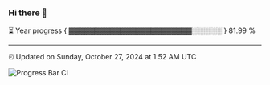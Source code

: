 ### Hi there 👋

⏳ Year progress { ▓▓▓▓▓▓▓▓▓▓▓▓▓▓▓▓▓▓▓▓▓▓▓▓░░░░░░ } 81.99 %

---

⏰ Updated on Sunday, October 27, 2024 at 1:52 AM UTC

![Progress Bar CI](https://github.com/arthurbuhl/arthurbuhl/workflows/Progress%20Bar%20CI/badge.svg)
